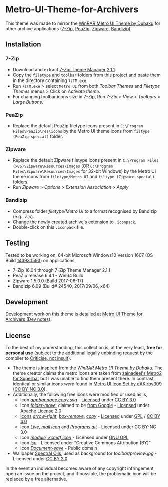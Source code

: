 # Metro-UI-Theme-for-Archivers

This theme was made to mirror the [WinRAR Metro UI Theme by Dubaku](https://dubaku.deviantart.com/art/WinRAR-Metro-UI-Theme-by-Dubaku-313192927) for other archive applications ([7-Zip](http://www.7-zip.org/), [PeaZip](http://www.peazip.org/), [Zipware](https://www.zipware.org/), [Bandizip](https://www.bandisoft.com/bandizip/)).

## Installation

### 7-Zip
* Download and extract [7-Zip Theme Manager](http://www.7ztm.de/) [2.1.1](http://www.7ztm.de/download.php?cat=00_German&file=7zTM_2.1.1_hotfix.7z).
* Copy the `filetype` and `toolbar` folders from this project and paste them in the directory containing `7zTM.exe`.
* Run `7zTM.exe` > select `Metro UI` from both *Toolbar Themes* and *Filetype Themes* menus > Click on *Activate theme*.
* For changing toolbar icons size in 7-Zip, Run *7-Zip* > *View* > *Toolbars* > *Large Buttons*.

### PeaZip
* Replace the default PeaZip filetype icons present in `C:\Program Files\PeaZip\res\icons` by the Metro UI theme icons from `filtype (PeaZip-special)` folder.

### Zipware
* Replace the default Zipware filetype icons present in `C:\Program Files (x86)\Zipware\Resources\Images` (OR `C:\Program Files\Zipware\Resources\Images` for 32-bit Windows) by the Metro UI theme icons from `filetype/Metro UI` and `filtype (Zipware-special)` folders.
* Run *Zipware* > *Options* > *Extension Association* > *Apply*

### Bandizip
* Compress folder *filetype/Metro UI* to a format recognised by Bandizip (e.g. *.Zip*).
* Change the newly created archive's extension to `.iconpack`.
* Double-click on this `.iconpack` file.

## Testing
Tested to be working on, 64-bit Microsoft Windows10 Version 1607 (OS Build [14393.1593](https://support.microsoft.com/en-us/help/4034658/windows-10-update-kb4034658)) on applications,
* 7-Zip 16.04 through 7-Zip Theme Manager 2.1.1
* PeaZip release 6.4.1 - Win64 Build
* Zipware 1.5.0.0 (Build 2017-06-17)
* Bandizip 6.09 (Build# 24540, 2017/09/06, x64)

## Development

Development work on this theme is detailed at [Metro UI Theme for Archivers (Dev notes)](https://github.com/AhmadFCheema/Metro-UI-Theme-for-Archivers/wiki/Metro-UI-Theme-for-Archivers-(Dev-notes)).

## License

To the best of my understanding, this collection is, at the very least, **free for personal use** (subject to the additional legally unbinding request by the compiler to [Criticise, not insult](https://islamwiki.org/wiki/islamWiki:Criticise_not_insult)).
* The theme is inspired from the *[WinRAR Metro UI Theme by Dubaku](https://dubaku.deviantart.com/art/WinRAR-Metro-UI-Theme-by-Dubaku-313192927)*. The theme creator claims the metro icons are taken from [zainadeel's Metro2 for Superbar](https://zainadeel.deviantart.com/art/Metro2-for-Superbar-294707841) but I was unable to find them present there. In contrast, identical or similar icons *were* found in [Metro UI Icon Set by dAKirby309](https://dakirby309.deviantart.com/art/Metro-UI-Icon-Set-725-Icons-280724102) ([CC BY-NC 3.0](https://creativecommons.org/licenses/by-nc/3.0/)).
* Additionally, the following free icons were modified or used as is,
	* Icon *[appbar.page.copy.svg](https://github.com/Templarian/WindowsIcons/blob/master/WindowsPhone/svg/appbar.page.copy.svg)* - [Licensed](https://github.com/Templarian/WindowsIcons/#windows-icons) under [CC BY 3.0](https://creativecommons.org/licenses/by/3.0/)
	* Icon *[folder-move](https://github.com/Templarian/MaterialDesign/blob/master/icons/svg/folder-move.svg)*, claimed to be [from Google](https://materialdesignicons.com/icon/folder-move) - [Licensed](https://github.com/Templarian/MaterialDesign#license) under [Apache License 2.0](https://github.com/Templarian/MaterialDesign#license)
	* [Icons](https://icomoon.io/#preview-free) *[arrow-right](https://github.com/Keyamoon/IcoMoon-Free/blob/master/SVG/309-arrow-right.svg)*, *[box-remove](https://github.com/Keyamoon/IcoMoon-Free/blob/master/SVG/096-box-remove.svg)*, *[copy](https://github.com/Keyamoon/IcoMoon-Free/blob/master/SVG/045-copy.svg)* - [Licensed](https://github.com/Keyamoon/IcoMoon-Free/blob/master/License.txt) under [GPL](http://www.gnu.org/licenses/gpl.html) / [CC BY 4.0](http://creativecommons.org/licenses/by/4.0/)
	* Icon *[Live, mail icon](https://www.iconfinder.com/icons/98092/live_mail_icon)* and *[Programs alt](https://dakirby309.deviantart.com/art/Metro-UI-Icon-Set-725-Icons-280724102)* -  Licensed under CC BY-NC 3.0
	* Icon *[module, kcmdf icon](https://www.shareicon.net/module-kcmdf-319675)* - Licensed under [GNU GPL](https://www.gnu.org/licenses/licenses.en.html#GPL)
	* Icon *[iso](http://findicons.com/icon/85430/iso)* - Licensed under "Creative Commons Attribution (BY)"
	* Icon *[Document-save](https://commons.wikimedia.org/wiki/File:Document-save.svg)* - Public domain
* Wallpaper [Spectral Oils](https://www.flickr.com/photos/x1brett/7163154415/in/photostream/), used as background for *toolbar/preview.jpg*  - Licensed under [CC BY 2.0](https://creativecommons.org/licenses/by/2.0/)

In the event an individual becomes aware of any copyright infringement, open an issue on the project, and if possible, the problematic icon will be replaced by a free alternative.
